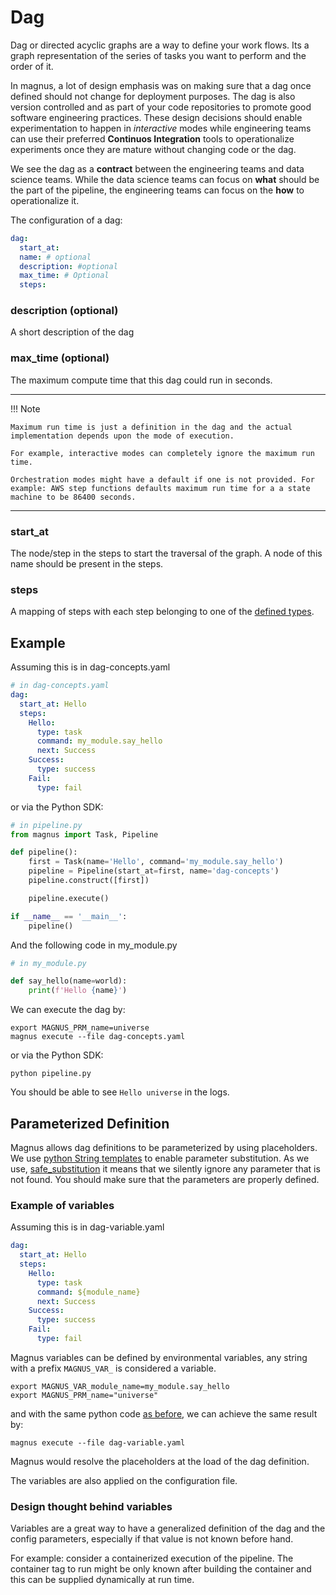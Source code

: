 # Dag

Dag or directed acyclic graphs are a way to define your work flows. Its a graph representation of the series of
tasks you want to perform and the order of it.

In magnus, a lot of design emphasis was on making sure that a dag once defined should not change for
deployment purposes. The dag is also version controlled and as part of your code repositories to promote good
software engineering practices. These design decisions should enable experimentation to happen in
*interactive* modes while engineering teams can use their preferred **Continuos Integration** tools to
operationalize experiments once they are mature without changing code or the dag.

We see the dag as a **contract** between the engineering teams and data science teams. While the data science teams
can focus on **what** should be the part of the pipeline, the engineering teams can focus on the
**how** to operationalize it.

The configuration of a dag:
```yaml
dag:
  start_at:
  name: # optional
  description: #optional
  max_time: # Optional
  steps:
```

### description (optional)

A short description of the dag

### max_time (optional)

The maximum compute time that this dag could run in seconds.

---
!!! Note

    Maximum run time is just a definition in the dag and the actual implementation depends upon the mode of execution.

    For example, interactive modes can completely ignore the maximum run time.

    Orchestration modes might have a default if one is not provided. For example: AWS step functions defaults maximum run time for a a state machine to be 86400 seconds.
---

### start_at

The node/step in the steps to start the traversal of the graph.
A node of this name should be present in the steps.

### steps

A mapping of steps with each step belonging to one of the [defined types](nodes.md).

## Example
Assuming this is in dag-concepts.yaml
```yaml
# in dag-concepts.yaml
dag:
  start_at: Hello
  steps:
    Hello:
      type: task
      command: my_module.say_hello
      next: Success
    Success:
      type: success
    Fail:
      type: fail
```

or via the Python SDK:

```python
# in pipeline.py
from magnus import Task, Pipeline

def pipeline():
    first = Task(name='Hello', command='my_module.say_hello')
    pipeline = Pipeline(start_at=first, name='dag-concepts')
    pipeline.construct([first])

    pipeline.execute()

if __name__ == '__main__':
    pipeline()
```

And the following code in my_module.py
```python
# in my_module.py

def say_hello(name=world):
    print(f'Hello {name}')
```

We can execute the dag by:
```shell
export MAGNUS_PRM_name=universe
magnus execute --file dag-concepts.yaml
```

or via the Python SDK:
```
python pipeline.py
```

You should be able to see ```Hello universe``` in the logs.

## Parameterized Definition

<!-- --8<-- [start:how-do-i-parameterize] -->

Magnus allows dag definitions to be parameterized by using placeholders. We use [python String templates](https://docs.python.org/3.7/library/string.html#template-strings) to enable parameter substitution. As we use, [safe_substitution](https://docs.python.org/3.7/library/string.html#string.Template.safe_substitute) it means that we silently ignore any parameter that is not found.
You should make sure that the parameters are properly defined.

### Example of variables
Assuming this is in dag-variable.yaml
```yaml
dag:
  start_at: Hello
  steps:
    Hello:
      type: task
      command: ${module_name}
      next: Success
    Success:
      type: success
    Fail:
      type: fail
```

Magnus variables can be defined by environmental variables, any string with a prefix ```MAGNUS_VAR_``` is considered a
variable.

```shell
export MAGNUS_VAR_module_name=my_module.say_hello
export MAGNUS_PRM_name="universe"
```
and with the same python code [as before](#example), we can achieve the same result by:
```shell
magnus execute --file dag-variable.yaml
```

Magnus would resolve the placeholders at the load of the dag definition.

The variables are also applied on the configuration file.

### Design thought behind variables

Variables are a great way to have a generalized definition of the dag and the config parameters, especially if that
value is not known before hand.

For example: consider a containerized execution of the pipeline. The container tag to run might be only known after
building the container and this can be supplied dynamically at run time.

<!-- --8<-- [end:how-do-i-parameterize] -->
